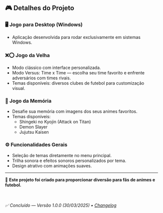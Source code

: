 <h2>🎮 Detalhes do Projeto</h2>

<h3>🖥️ Jogo para Desktop (Windows)</h3>
<ul>
  <li>Aplicação desenvolvida para rodar exclusivamente em sistemas Windows.</li>
</ul>

<h3>❌⭕ Jogo da Velha</h3>
<ul>
  <li>Modo clássico com interface personalizada.</li>
  <li>Modo Versus: Time x Time — escolha seu time favorito e enfrente adversários com times rivais.</li>
  <li>Temas disponíveis: diversos clubes de futebol para customização visual.</li>
</ul>

<h3>🧠 Jogo da Memória</h3>
<ul>
  <li>Desafie sua memória com imagens dos seus animes favoritos.</li>
  <li>Temas disponíveis:
    <ul>
      <li>Shingeki no Kyojin (Attack on Titan)</li>
      <li>Demon Slayer</li>
      <li>Jujutsu Kaisen</li>
    </ul>
  </li>
</ul>

<h3>⚙️ Funcionalidades Gerais</h3>
<ul>
  <li>Seleção de temas diretamente no menu principal.</li>
  <li>Trilha sonora e efeitos sonoros personalizados por tema.</li>
  <li>Design atrativo com animações suaves.</li>
</ul>

<hr>
<p>📌 <strong>Este projeto foi criado para proporcionar diversão para fãs de animes e futebol.</strong></p>

<br>
<h6>✅ Concluído — Versão 1.0.0 (30/03/2025) • <a href="Changelog.txt">Changelog</a></h6>